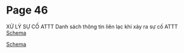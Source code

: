 # Page 46


XỬ LÝ SỰ CỐ ATTT
Danh sách thông tin liên lạc khi xảy ra sự cố ATTT
[Schema](page_46_table_1.png)

[Schema](page_46_img_0.png)
